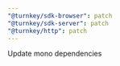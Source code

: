 ```yaml
---
"@turnkey/sdk-browser": patch
"@turnkey/sdk-server": patch
"@turnkey/http": patch
---
```


Update mono dependencies
